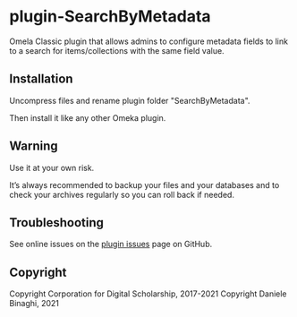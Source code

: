 # plugin-SearchByMetadata
Omela Classic plugin that allows admins to configure metadata fields to link to a search for items/collections with the same field value.

## Installation
Uncompress files and rename plugin folder "SearchByMetadata".

Then install it like any other Omeka plugin.

## Warning
Use it at your own risk.

It’s always recommended to backup your files and your databases and to check your archives regularly so you can roll back if needed.

## Troubleshooting
See online issues on the <a href="https://github.com/DBinaghi/plugin-EmailNotification/issues" target="_blank">plugin issues</a> page on GitHub.

## Copyright
Copyright Corporation for Digital Scholarship, 2017-2021
Copyright Daniele Binaghi, 2021
